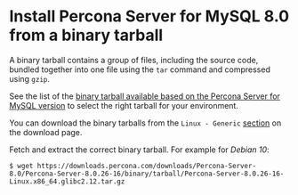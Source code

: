 # Install Percona Server for MySQL 8.0 from a binary tarball

A binary tarball contains a group of files, including the source code, bundled together into one file using the `tar` command and compressed using `gzip`. 

See the list of the [binary tarball available based on the Percona Server for MySQL version](binary-tarball-names.md) to select the right tarball for your environment.
    
You can download the binary tarballs from the `Linux - Generic` [section](https://www.percona.com/downloads/Percona-Server-8.0/LATEST/binary/tarball/) on the download page.

Fetch and extract the correct binary tarball. For example for *Debian 10*:

```shell
$ wget https://downloads.percona.com/downloads/Percona-Server-8.0/Percona-Server-8.0.26-16/binary/tarball/Percona-Server-8.0.26-16-Linux.x86_64.glibc2.12.tar.gz
```
